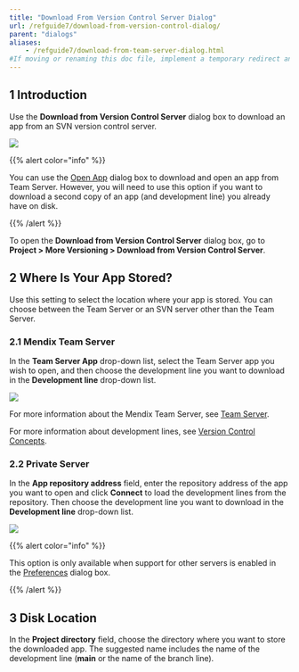 ```yaml
---
title: "Download From Version Control Server Dialog"
url: /refguide7/download-from-version-control-dialog/
parent: "dialogs"
aliases:
    - /refguide7/download-from-team-server-dialog.html
#If moving or renaming this doc file, implement a temporary redirect and let the respective team know they should update the URL in the product. See Mapping to Products for more details.
---
```


## 1 Introduction

Use the **Download from Version Control Server** dialog box to download an app from an SVN version control server. 

![](/attachments/refguide7/desktop-modeler/dialogs/download-from-version-control-dialog/download-from-version-control-server-dialog-original.png)

{{% alert color="info" %}}

You can use the [Open App](/refguide7/open-app-dialog/) dialog box to download and open an app from Team Server. However, you will need to use this option if you want to download a second copy of an app (and development line) you already have on disk.

{{% /alert %}}

To open the **Download from Version Control Server** dialog box, go to **Project > More Versioning > Download from Version Control Server**.

## 2 Where Is Your App Stored?

Use this setting to select the location where your app is stored. You can choose between the Team Server or an SVN server other than the Team Server.

### 2.1 Mendix Team Server

In the **Team Server App** drop-down list, select the Team Server app you wish to open, and then choose the development line you want to download in the **Development line** drop-down list.

![](/attachments/refguide7/desktop-modeler/dialogs/download-from-version-control-dialog/download-from-version-control-server.png)

For more information about the Mendix Team Server, see [Team Server](/refguide7/team-server/).

For more information about development lines, see [Version Control Concepts](/refguide7/version-control/).

### 2.2 Private Server

In the **App repository address** field, enter the repository address of the app you want to open and click **Connect** to load the development lines from the repository. Then choose the development line you want to download in the **Development line** drop-down list.

![](/attachments/refguide7/desktop-modeler/dialogs/download-from-version-control-dialog/download-from-private-server.png)

{{% alert color="info" %}}

This option is only available when support for other servers is enabled in the [Preferences](/refguide7/preferences-dialog/#enabled) dialog box.

{{% /alert %}}

## 3 Disk Location

In the **Project directory** field, choose the directory where you want to store the downloaded app. The suggested name includes the name of the development line (**main** or the name of the branch line).
